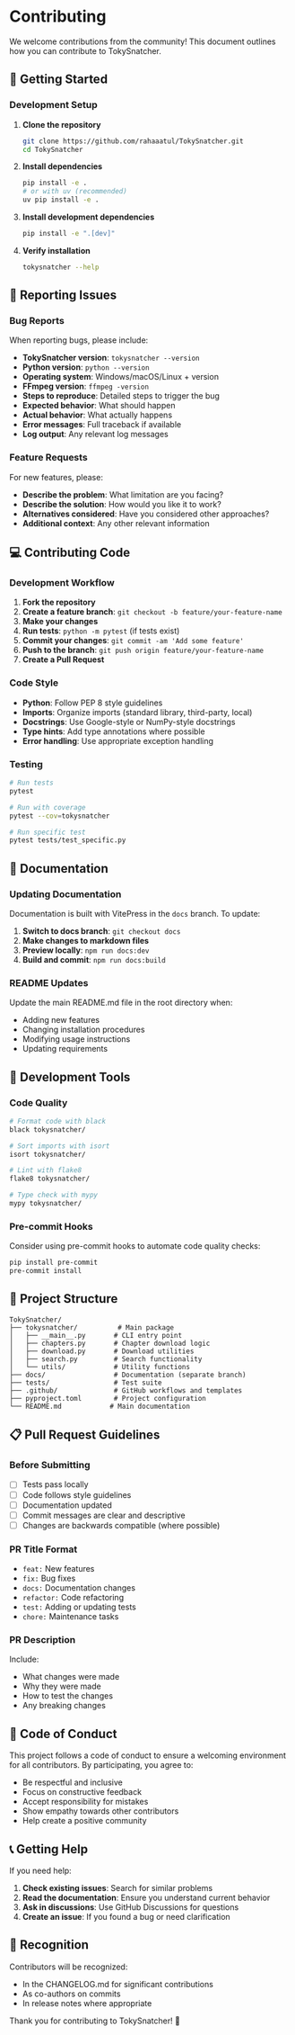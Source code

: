 # Contributing

We welcome contributions from the community! This document outlines how you can contribute to TokySnatcher.

## 🚀 Getting Started

### Development Setup

1. **Clone the repository**
   ```bash
   git clone https://github.com/rahaaatul/TokySnatcher.git
   cd TokySnatcher
   ```

2. **Install dependencies**
   ```bash
   pip install -e .
   # or with uv (recommended)
   uv pip install -e .
   ```

3. **Install development dependencies**
   ```bash
   pip install -e ".[dev]"
   ```

4. **Verify installation**
   ```bash
   tokysnatcher --help
   ```

## 🐛 Reporting Issues

### Bug Reports
When reporting bugs, please include:

- **TokySnatcher version**: `tokysnatcher --version`
- **Python version**: `python --version`
- **Operating system**: Windows/macOS/Linux + version
- **FFmpeg version**: `ffmpeg -version`
- **Steps to reproduce**: Detailed steps to trigger the bug
- **Expected behavior**: What should happen
- **Actual behavior**: What actually happens
- **Error messages**: Full traceback if available
- **Log output**: Any relevant log messages

### Feature Requests
For new features, please:

- **Describe the problem**: What limitation are you facing?
- **Describe the solution**: How would you like it to work?
- **Alternatives considered**: Have you considered other approaches?
- **Additional context**: Any other relevant information

## 💻 Contributing Code

### Development Workflow

1. **Fork the repository**
2. **Create a feature branch**: `git checkout -b feature/your-feature-name`
3. **Make your changes**
4. **Run tests**: `python -m pytest` (if tests exist)
5. **Commit your changes**: `git commit -am 'Add some feature'`
6. **Push to the branch**: `git push origin feature/your-feature-name`
7. **Create a Pull Request**

### Code Style

- **Python**: Follow PEP 8 style guidelines
- **Imports**: Organize imports (standard library, third-party, local)
- **Docstrings**: Use Google-style or NumPy-style docstrings
- **Type hints**: Add type annotations where possible
- **Error handling**: Use appropriate exception handling

### Testing

```bash
# Run tests
pytest

# Run with coverage
pytest --cov=tokysnatcher

# Run specific test
pytest tests/test_specific.py
```

## 📝 Documentation

### Updating Documentation

Documentation is built with VitePress in the `docs` branch. To update:

1. **Switch to docs branch**: `git checkout docs`
2. **Make changes to markdown files**
3. **Preview locally**: `npm run docs:dev`
4. **Build and commit**: `npm run docs:build`

### README Updates

Update the main README.md file in the root directory when:
- Adding new features
- Changing installation procedures
- Modifying usage instructions
- Updating requirements

## 🔧 Development Tools

### Code Quality

```bash
# Format code with black
black tokysnatcher/

# Sort imports with isort
isort tokysnatcher/

# Lint with flake8
flake8 tokysnatcher/

# Type check with mypy
mypy tokysnatcher/
```

### Pre-commit Hooks

Consider using pre-commit hooks to automate code quality checks:

```bash
pip install pre-commit
pre-commit install
```

## 🎯 Project Structure

```
TokySnatcher/
├── tokysnatcher/          # Main package
│   ├── __main__.py       # CLI entry point
│   ├── chapters.py       # Chapter download logic
│   ├── download.py       # Download utilities
│   ├── search.py         # Search functionality
│   └── utils/            # Utility functions
├── docs/                 # Documentation (separate branch)
├── tests/                # Test suite
├── .github/              # GitHub workflows and templates
├── pyproject.toml        # Project configuration
└── README.md            # Main documentation
```

## 📋 Pull Request Guidelines

### Before Submitting

- [ ] Tests pass locally
- [ ] Code follows style guidelines
- [ ] Documentation updated
- [ ] Commit messages are clear and descriptive
- [ ] Changes are backwards compatible (where possible)

### PR Title Format
- `feat:` New features
- `fix:` Bug fixes
- `docs:` Documentation changes
- `refactor:` Code refactoring
- `test:` Adding or updating tests
- `chore:` Maintenance tasks

### PR Description
Include:
- What changes were made
- Why they were made
- How to test the changes
- Any breaking changes

## 🤝 Code of Conduct

This project follows a code of conduct to ensure a welcoming environment for all contributors. By participating, you agree to:

- Be respectful and inclusive
- Focus on constructive feedback
- Accept responsibility for mistakes
- Show empathy towards other contributors
- Help create a positive community

## 📞 Getting Help

If you need help:

1. **Check existing issues**: Search for similar problems
2. **Read the documentation**: Ensure you understand current behavior
3. **Ask in discussions**: Use GitHub Discussions for questions
4. **Create an issue**: If you found a bug or need clarification

## 🙏 Recognition

Contributors will be recognized:
- In the CHANGELOG.md for significant contributions
- As co-authors on commits
- In release notes where appropriate

Thank you for contributing to TokySnatcher! 🎵
